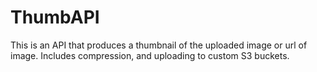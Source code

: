 # ThumbAPI

This is an API that produces a thumbnail of the uploaded image or url of image.
Includes compression, and uploading to custom S3 buckets.